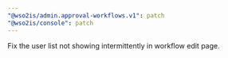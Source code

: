```yaml
---
"@wso2is/admin.approval-workflows.v1": patch
"@wso2is/console": patch
---
```


Fix the user list not showing intermittently in workflow edit page.
